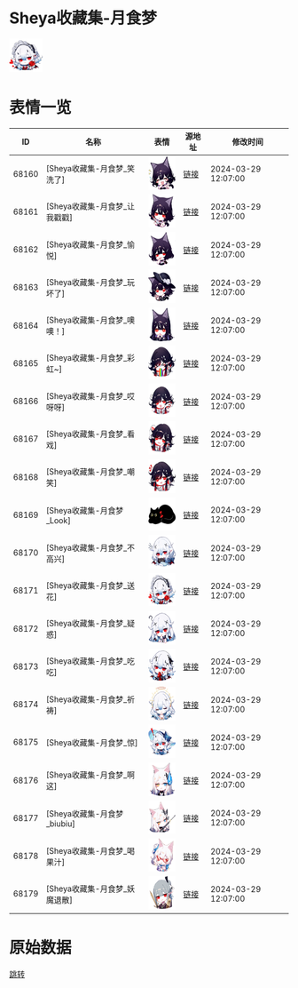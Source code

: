 # Sheya收藏集-月食梦

<img src="./cover.png" height="60" alt="cover" />

# 表情一览

|ID|名称|表情|源地址|修改时间|
|----|----|----|----|----|
|68160|[Sheya收藏集-月食梦_笑洗了]|<img src="./pic/068160_%5BSheya收藏集-月食梦_笑洗了%5D.png" height="60" alt="笑洗了"/>|[链接](https://i0.hdslb.com/bfs/garb/45791fee493c96a06dd455205efbd5085db74b69.png)|2024-03-29 12:07:00|
|68161|[Sheya收藏集-月食梦_让我戳戳]|<img src="./pic/068161_%5BSheya收藏集-月食梦_让我戳戳%5D.png" height="60" alt="让我戳戳"/>|[链接](https://i0.hdslb.com/bfs/garb/be49fce180e6fc66c4603b2bfd057661bf33293a.png)|2024-03-29 12:07:00|
|68162|[Sheya收藏集-月食梦_愉悦]|<img src="./pic/068162_%5BSheya收藏集-月食梦_愉悦%5D.png" height="60" alt="愉悦"/>|[链接](https://i0.hdslb.com/bfs/garb/5c66fb8c02fa5b10ba202eebd533005103c9faeb.png)|2024-03-29 12:07:00|
|68163|[Sheya收藏集-月食梦_玩坏了]|<img src="./pic/068163_%5BSheya收藏集-月食梦_玩坏了%5D.png" height="60" alt="玩坏了"/>|[链接](https://i0.hdslb.com/bfs/garb/6cc2ee161bf93f790ec1d456f97d06588800e087.png)|2024-03-29 12:07:00|
|68164|[Sheya收藏集-月食梦_噢噢！]|<img src="./pic/068164_%5BSheya收藏集-月食梦_噢噢！%5D.png" height="60" alt="噢噢！"/>|[链接](https://i0.hdslb.com/bfs/garb/3a03f71f598fd7f9afac254720d26b2dd10285ea.png)|2024-03-29 12:07:00|
|68165|[Sheya收藏集-月食梦_彩虹~]|<img src="./pic/068165_%5BSheya收藏集-月食梦_彩虹~%5D.png" height="60" alt="彩虹~"/>|[链接](https://i0.hdslb.com/bfs/garb/5a48cf526057b36309f28853acad877d5de04081.png)|2024-03-29 12:07:00|
|68166|[Sheya收藏集-月食梦_哎呀呀]|<img src="./pic/068166_%5BSheya收藏集-月食梦_哎呀呀%5D.png" height="60" alt="哎呀呀"/>|[链接](https://i0.hdslb.com/bfs/garb/7dbc2980566880dd6d36fbcb251590da79be1b38.png)|2024-03-29 12:07:00|
|68167|[Sheya收藏集-月食梦_看戏]|<img src="./pic/068167_%5BSheya收藏集-月食梦_看戏%5D.png" height="60" alt="看戏"/>|[链接](https://i0.hdslb.com/bfs/garb/99cf56f4eb74b799e57765e89e35103913de5adc.png)|2024-03-29 12:07:00|
|68168|[Sheya收藏集-月食梦_嘲笑]|<img src="./pic/068168_%5BSheya收藏集-月食梦_嘲笑%5D.png" height="60" alt="嘲笑"/>|[链接](https://i0.hdslb.com/bfs/garb/f1235c331a6538e465b75cfeae0fe420b68f4309.png)|2024-03-29 12:07:00|
|68169|[Sheya收藏集-月食梦_Look]|<img src="./pic/068169_%5BSheya收藏集-月食梦_Look%5D.png" height="60" alt="Look"/>|[链接](https://i0.hdslb.com/bfs/garb/6d661be42a0e2f360c005b9b3c08f89281e7ebcf.png)|2024-03-29 12:07:00|
|68170|[Sheya收藏集-月食梦_不高兴]|<img src="./pic/068170_%5BSheya收藏集-月食梦_不高兴%5D.png" height="60" alt="不高兴"/>|[链接](https://i0.hdslb.com/bfs/garb/1c01e8f23b5e360fbeafc6aa6bebe77021204c1d.png)|2024-03-29 12:07:00|
|68171|[Sheya收藏集-月食梦_送花]|<img src="./pic/068171_%5BSheya收藏集-月食梦_送花%5D.png" height="60" alt="送花"/>|[链接](https://i0.hdslb.com/bfs/garb/20f0ec6377cccfa1b29c16114e66e621b57f47a9.png)|2024-03-29 12:07:00|
|68172|[Sheya收藏集-月食梦_疑惑]|<img src="./pic/068172_%5BSheya收藏集-月食梦_疑惑%5D.png" height="60" alt="疑惑"/>|[链接](https://i0.hdslb.com/bfs/garb/7abd3d000ec218163838cd7f8c5f50e92e7f1a0e.png)|2024-03-29 12:07:00|
|68173|[Sheya收藏集-月食梦_吃吃]|<img src="./pic/068173_%5BSheya收藏集-月食梦_吃吃%5D.png" height="60" alt="吃吃"/>|[链接](https://i0.hdslb.com/bfs/garb/1bc3b2113a50f954991f35bbc4c7202266f14319.png)|2024-03-29 12:07:00|
|68174|[Sheya收藏集-月食梦_祈祷]|<img src="./pic/068174_%5BSheya收藏集-月食梦_祈祷%5D.png" height="60" alt="祈祷"/>|[链接](https://i0.hdslb.com/bfs/garb/58e75260db4d8fa6b66e16aa73fc2ee877282221.png)|2024-03-29 12:07:00|
|68175|[Sheya收藏集-月食梦_惊]|<img src="./pic/068175_%5BSheya收藏集-月食梦_惊%5D.png" height="60" alt="惊"/>|[链接](https://i0.hdslb.com/bfs/garb/d632b91fa524296104ee4a04598e9af5b77fd8e9.png)|2024-03-29 12:07:00|
|68176|[Sheya收藏集-月食梦_啊这]|<img src="./pic/068176_%5BSheya收藏集-月食梦_啊这%5D.png" height="60" alt="啊这"/>|[链接](https://i0.hdslb.com/bfs/garb/1e8ef47b16eb7a154972b05bf50169bcfd1c1086.png)|2024-03-29 12:07:00|
|68177|[Sheya收藏集-月食梦_biubiu]|<img src="./pic/068177_%5BSheya收藏集-月食梦_biubiu%5D.png" height="60" alt="biubiu"/>|[链接](https://i0.hdslb.com/bfs/garb/6fdc66e4f160ac5be01d8b62896588a33c9daad5.png)|2024-03-29 12:07:00|
|68178|[Sheya收藏集-月食梦_喝果汁]|<img src="./pic/068178_%5BSheya收藏集-月食梦_喝果汁%5D.png" height="60" alt="喝果汁"/>|[链接](https://i0.hdslb.com/bfs/garb/8cc75f19ff386b50689060258953d1983db5ddc4.png)|2024-03-29 12:07:00|
|68179|[Sheya收藏集-月食梦_妖魔退散]|<img src="./pic/068179_%5BSheya收藏集-月食梦_妖魔退散%5D.png" height="60" alt="妖魔退散"/>|[链接](https://i0.hdslb.com/bfs/garb/0a726e9b8c62067761cf6a017c2401c2a5f4969d.png)|2024-03-29 12:07:00|

# 原始数据

[跳转](./raw.json)


